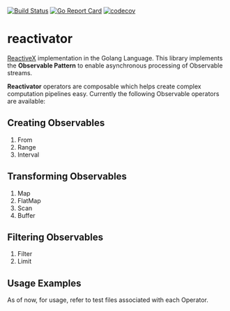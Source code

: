 [![Build Status](https://travis-ci.org/nawazish-github/reactivator.svg?branch=master)](https://travis-ci.org/nawazish-github/reactivator) [![Go Report Card](https://goreportcard.com/badge/github.com/nawazish-github/reactivator)](https://goreportcard.com/report/github.com/nawazish-github/reactivator) [![codecov](https://codecov.io/gh/nawazish-github/reactivator/branch/master/graph/badge.svg)](https://codecov.io/gh/nawazish-github/reactivator)

# reactivator
[ReactiveX](http://reactivex.io/) implementation in the Golang Language. This library implements the **Observable Pattern** to enable asynchronous processing of Observable streams. 

**Reactivator** operators are composable which helps create complex computation pipelines easy. Currently the following Observable operators are available:

## Creating Observables
1. From
2. Range
3. Interval

## Transforming Observables
1. Map
2. FlatMap
3. Scan
4. Buffer

## Filtering Observables
1. Filter
2. Limit

## Usage Examples
As of now, for usage, refer to test files associated with each Operator.